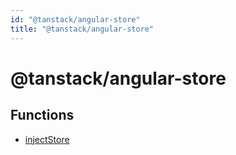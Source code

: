 ```yaml
---
id: "@tanstack/angular-store"
title: "@tanstack/angular-store"
---
```


<!-- DO NOT EDIT: this page is autogenerated from the type comments -->

# @tanstack/angular-store

## Functions

- [injectStore](functions/injectstore.md)
